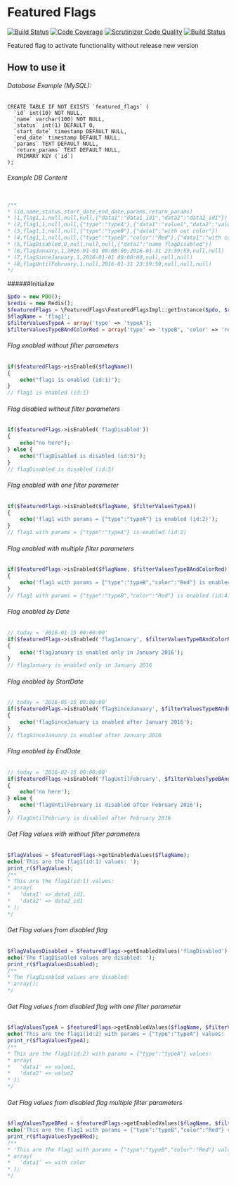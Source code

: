 # Featured Flags
[![Build Status](https://travis-ci.org/minube/feature-flags.png)](https://travis-ci.org/minube/feature-flags) [![Code Coverage](https://scrutinizer-ci.com/g/minube/featured-flags/badges/coverage.png?b=master)](https://scrutinizer-ci.com/g/minube/featured-flags/?branch=master) [![Scrutinizer Code Quality](https://scrutinizer-ci.com/g/minube/featured-flags/badges/quality-score.png?b=master)](https://scrutinizer-ci.com/g/minube/featured-flags/?branch=master) [![Build Status](https://scrutinizer-ci.com/g/minube/featured-flags/badges/build.png?b=master)](https://scrutinizer-ci.com/g/minube/featured-flags/build-status/master)

Featured flag to activate functionality without release new version


## How to use it


###### Database Example (MySQL):
    CREATE TABLE IF NOT EXISTS `featured_flags` (
      `id` int(10) NOT NULL,
      `name` varchar(100) NOT NULL,
      `status` int(1) DEFAULT 0,
      `start_date` timestamp DEFAULT NULL,
      `end_date` timestamp DEFAULT NULL,
      `params` TEXT DEFAULT NULL,
      `return_params` TEXT DEFAULT NULL,
       PRIMARY KEY (`id`)
    );

###### Example DB Content
```php

/**
* (id,name,status,start_date,end_date,params,return_params)
* (1,flag1,1,null,null,null,{"data1":"data1_id1","data2":"data2_id1"})
* (2,flag1,1,null,null,{"type":"typeA"},{"data1":"value1","data2":"value2"})
* (3,flag1,1,null,null,{"type":"typeB"},{"data1":"with out color"})
* (4,flag1,1,null,null,{"type":"typeB","color":"Red"},{"data1":"with color"})
* (5,flagDisabled,0,null,null,null,{"data1":"name flagDisabled"})
* (6,flagJanuary,1,2016-01-01 00:00:00,2016-01-31 23:59:59,null,null)
* (7,flagSinceJanuary,1,2016-01-01 00:00:00,null,null,null)
* (8,flagUntilFebruary,1,null,2016-01-31 23:59:59,null,null,null)
*/
```

######Initialize
```php
$pdo = new PDO();
$redis = new Redis();
$featuredFlags = \FeaturedFlags\FeaturedFlagsImpl::getInstance($pdo, $redis);
$flagName = 'flag1';
$filterValuesTypeA = array('type' => 'typeA');
$filterValuesTypeBAndColorRed = array('type' => 'typeB', 'color' => 'red');
```

###### Flag enabled without filter parameters
```php
if($featuredFlags->isEnabled($flagName))
{
    echo("flag1 is enabled (id:1)");
}
// flag1 is enabled (id:1)
```

###### Flag disabled without filter parameters
```php
if($featuredFlags->isEnabled('flagDisabled'))
{
    echo("no here");
} else {
    echo("flagDisabled is disabled (id:5)");
}
// flagDisabled is disabled (id:5)
```

###### Flag enabled with one filter parameter
```php
if($featuredFlags->isEnabled($flagName, $filterValuesTypeA))
{
    echo('flag1 with params = {"type":"typeA"} is enabled (id:2)');
}
// flag1 with params = {"type":"typeA"} is enabled (id:2)
```

###### Flag enabled with multiple filter parameters
```php
if($featuredFlags->isEnabled($flagName, $filterValuesTypeBAndColorRed))
{
    echo('flag1 with params = {"type":"typeB","color":"Red"} is enabled (id:4)');
}
// flag1 with params = {"type":"typeB","color":"Red"} is enabled (id:4)
```

###### Flag enabled by Date
```php
// today = '2016-01-15 00:00:00'
if($featuredFlags->isEnabled('flagJanuary', $filterValuesTypeBAndColorRed))
{
    echo('flagJanuary is enabled only in January 2016');
}
// flagJanuary is enabled only in January 2016
```

###### Flag enabled by StartDate
```php
// today = '2016-05-15 00:00:00'
if($featuredFlags->isEnabled('flagSinceJanuary', $filterValuesTypeBAndColorRed))
{
    echo('flagSinceJanuary is enabled after January 2016');
}
// flagSinceJanuary is enabled after January 2016
```

###### Flag enabled by EndDate
```php
// today = '2016-02-15 00:00:00'
if($featuredFlags->isEnabled('flagUntilFebruary', $filterValuesTypeBAndColorRed))
{
    echo('no here');
} else {
    echo('flagUntilFebruary is disabled after February 2016');
}
// flagUntilFebruary is disabled after February 2016
```

###### Get Flag values with without filter parameters
```php
$flagValues = $featuredFlags->getEnabledValues($flagName);
echo('This are the flag1(id:1) values: ');
print_r($flagValues);
/**
* This are the flag1(id:1) values: 
* array(
*   'data1' => data1_id1,
*   'data2' => data2_id1
* );
*/
```

###### Get Flag values from disabled flag
```php
$flagValuesDisabled = $featuredFlags->getEnabledValues('flagDisabled');
echo('The flagDisabled values are disabled: ');
print_r($flagValuesDisabled);
/**
* The flagDisabled values are disabled: 
* array();
*/
```

###### Get Flag values from disabled flag with one filter parameter
```php
$flagValuesTypeA = $featuredFlags->getEnabledValues($flagName, $filterValuesTypeA);
echo('This are the flag1(id:2) with params = {"type":"typeA"} values: ');
print_r($flagValuesTypeA);
/**
* This are the flag1(id:2) with params = {"type":"typeA"} values: 
* array(
*   'data1' => value1,
*   'data2' => value2
* );
*/
```

###### Get Flag values from disabled flag multiple filter parameters
```php
$flagValuesTypeBRed = $featuredFlags->getEnabledValues($flagName, $filterValuesTypeBAndColorRed);
echo('This are the flag1 with params = {"type":"typeB","color":"Red"} values: ');
print_r($flagValuesTypeBRed);
/**
* 'This are the flag1 with params = {"type":"typeB","color":"Red"} values: 
* array(
*   'data1' => with color
* );
*/
